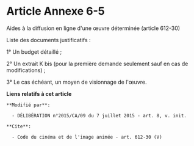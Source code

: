 # Article Annexe 6-5

Aides à la diffusion en ligne d'une œuvre déterminée (article 612-30) 

Liste des documents justificatifs : 

1° Un budget détaillé ; 

2° Un extrait K bis (pour la première demande seulement sauf en cas de modifications) ; 

3° Le cas échéant, un moyen de visionnage de l'œuvre.

**Liens relatifs à cet article**

	**Modifié par**:

	  - DÉLIBÉRATION n°2015/CA/09 du 7 juillet 2015 - art. 8, v. init.

	**Cite**:

	  - Code du cinéma et de l'image animée - art. 612-30 (V)
